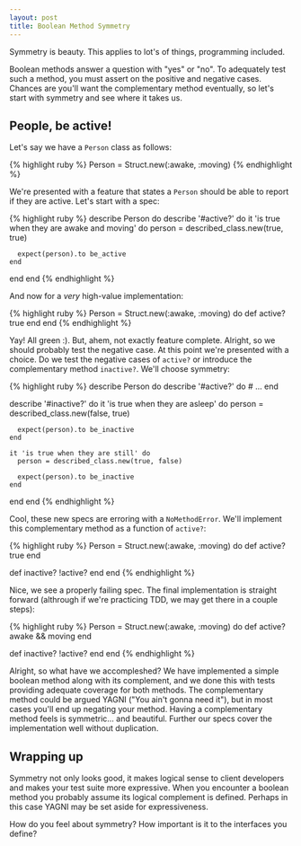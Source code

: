 ```yaml
---
layout: post
title: Boolean Method Symmetry
---
```


Symmetry is beauty. This applies to lot's of things, programming included.

Boolean methods answer a question with "yes" or "no". To adequately test such a
method, you must assert on the positive and negative cases. Chances are you'll
want the complementary method eventually, so let's start with symmetry and see
where it takes us.

## People, be active!

Let's say we have a `Person` class as follows:

{% highlight ruby %}
Person = Struct.new(:awake, :moving)
{% endhighlight %}

We're presented with a feature that states a `Person` should be able to report
if they are active. Let's start with a spec:

{% highlight ruby %}
describe Person do
  describe '#active?' do
    it 'is true when they are awake and moving' do
      person = described_class.new(true, true)

      expect(person).to be_active
    end
  end
end
{% endhighlight %}

And now for a _very_ high-value implementation:

{% highlight ruby %}
Person = Struct.new(:awake, :moving) do
  def active?
    true
  end
end
{% endhighlight %}

Yay! All green :). But, ahem, not exactly feature complete. Alright, so we
should probably test the negative case. At this point we're presented with
a choice. Do we test the negative cases of `active?` or introduce the
complementary method `inactive?`. We'll choose symmetry:

{% highlight ruby %}
describe Person do
  describe '#active?' do
    # ...
  end

  describe '#inactive?' do
    it 'is true when they are asleep' do
      person = described_class.new(false, true)

      expect(person).to be_inactive
    end

    it 'is true when they are still' do
      person = described_class.new(true, false)

      expect(person).to be_inactive
    end
  end
end
{% endhighlight %}

Cool, these new specs are erroring with a `NoMethodError`. We'll implement
this complementary method as a function of `active?`:

{% highlight ruby %}
Person = Struct.new(:awake, :moving) do
  def active?
    true
  end

  def inactive?
    !active?
  end
end
{% endhighlight %}

Nice, we see a properly failing spec. The final implementation is straight forward
(althrough if we're practicing TDD, we may get there in a couple steps):

{% highlight ruby %}
Person = Struct.new(:awake, :moving) do
  def active?
    awake && moving
  end

  def inactive?
    !active?
  end
end
{% endhighlight %}

Alright, so what have we accompleshed? We have implemented a simple boolean method
along with its complement, and we done this with tests providing adequate coverage
for both methods. The complementary method could be argued YAGNI ("You ain't
gonna need it"), but in most cases you'll end up negating your method. Having a
complementary method feels is symmetric... and beautiful. Further our specs
cover the implementation well without duplication.

## Wrapping up

Symmetry not only looks good, it makes logical sense to client developers and
makes your test suite more expressive. When you encounter a boolean method you
probably assume its logical complement is defined. Perhaps in this case YAGNI
may be set aside for expressiveness.

How do you feel about symmetry? How important is it to the interfaces you define?
